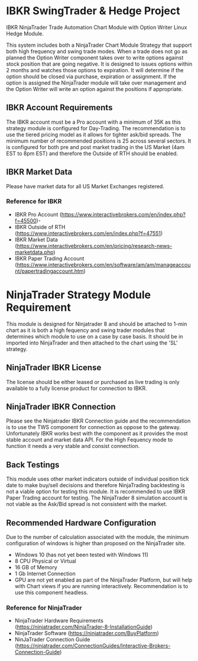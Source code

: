 # IBKR SwingTrader & Hedge Project
IBKR NinjaTrader Trade Automation Chart Module with Option Writer Linux Hedge Module.

This system includes both a NinjaTrader Chart Module Strategy that support both high frequency and swing trade modes. When a trade does not go as planned the Option Writer component takes over to write options against stock position that are going negative. It is designed to issues options within 2 months and watches those options to expiration. It will determine if the option should be closed via purchase, expiration or assignment. If the option is assigned the NinjaTrader module will take over management and the Option Writer will write an option against the positions if appropriate.


## IBKR Account Requirements
The IBKR account must be a Pro account with a minimum of 35K as this strategy module is configured for Day-Trading. The recommendation is to use the tiered pricing model as it allows for tighter ask/bid spreads. The minimum number of recommended positions is 25 across several sectors. It is configured for both pre and post market trading in the US Market (4am EST to 8pm EST) and therefore the Outside of RTH should be enabled.

## IBKR Market Data
Please have market data for all US Market Exchanges registered.

### Reference for IBKR
- IBKR Pro Account (https://www.interactivebrokers.com/en/index.php?f=45500)- 
- IBKR Outside of RTH (https://www.interactivebrokers.com/en/index.php?f=47551)
- IBKR Market Data (https://www.interactivebrokers.com/en/pricing/research-news-marketdata.php)
- IBKR Paper Trading Account (https://www.interactivebrokers.com/en/software/am/am/manageaccount/papertradingaccount.htm)


# NinjaTrader Strategy Module Requirement
This module is designed for Ninjatrader 8 and should be attached to 1-min chart as it is both a high fequency and swing trader modules that determines which module to use on a case by case basis. It should be in imported into NinjaTrader and then attached to the chart using the 'SL' strategy.

## NinjaTrader IBKR License
The license should be either leased or purchased as live trading is only available to a fully license product for connection to IBKR.

## NinjaTrader IBKR Connection 
Please see the Ninjatrader IBKR Connection guide and the recommendation is to use the TWS component for connection as oppose to the gateway. Unfortunately IBKR works best with the component as it provides the most stable account and market data API. For the High Fequency mode to function it needs a very stable and consist connection.

## Back Testings
This module uses other market indicators outside of individual position tick date to make buy/sell decisions and therefore NinjaTrading backtesting is not a viable option for testing this module. It is recommended to use IBKR Paper Trading account for testing. The NinjaTrader 8 simulation account is not viable as the Ask/Bid spread is not consistent with the market.

## Recommended Hardware Configuration
Due to the number of calculation associated with the module, the minimum configuration of windows is higher than proposed on the NinjaTrader site.
- Windows 10 (has not yet been tested with Windows 11)
- 8 CPU Physical or Virtual
- 16 GB of Memory
- 1 Gb Internet Connection
- GPU are not yet enabled as part of the NinjaTrader Platform, but will help with Chart views if you are running interactively. Recommendation is to use this component headless.

### Reference for NinjaTrader
- NinjaTrader Hardware Requirements (https://ninjatrader.com/NinjaTrader-8-InstallationGuide)
- NinjaTrader Software (https://ninjatrader.com/BuyPlatform)
- NinJaTrader Connection Guide (https://ninjatrader.com/ConnectionGuides/Interactive-Brokers-Connection-Guide)
